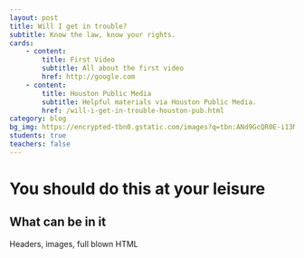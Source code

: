 ```yaml
---
layout: post
title: Will I get in trouble?
subtitle: Know the law, know your rights.
cards:
    - content:
        title: First Video
        subtitle: All about the first video
        href: http://google.com
    - content:
        title: Houston Public Media
        subtitle: Helpful materials via Houston Public Media. 
        href: /will-i-get-in-trouble-houston-pub.html
category: blog
bg_img: https://encrypted-tbn0.gstatic.com/images?q=tbn:ANd9GcQR0E-i13Mqx_TZgLAhtUWMsQvuMiBQr5Zqk59fQ2FrfSN6iNFRxA
students: true
teachers: false
---
```


You should do this at your leisure
==================================

## What can be in it

Headers, images, full blown HTML
